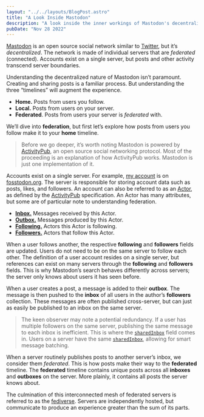 ```yaml
---
layout: "../../layouts/BlogPost.astro"
title: "A Look Inside Mastodon"
description: "A look inside the inner workings of Mastodon's decentralized social network."
pubDate: "Nov 28 2022"
---
```


[Mastodon](https://joinmastodon.org/) is an open source social network similar to [Twitter](https://twitter.com/), but it’s _decentralized_.  The network is made of individual servers that are _federated_ (connected). Accounts exist on a single server, but posts and other activity transcend server boundaries.

Understanding the decentralized nature of Mastodon isn’t paramount. Creating and sharing posts is a familiar process. But understanding the three “timelines” will augment the experience.

- **Home.** Posts from users you follow.
- **Local.** Posts from users on your server.
- **Federated**. Posts from users your server is _federated_ with.

We’ll dive into **federation**, but first let’s explore how posts from users you follow make it to your **home** timeline.

> Before we go deeper, it’s worth noting Mastodon is powered by [ActivityPub](https://www.w3.org/TR/activitypub/), an open source social networking protocol. Most of the proceeding is an explanation of how ActivityPub works. Mastodon is just one implementation of it.

Accounts exist on a single server. For example, [my account](https://fosstodon.org/@jgayfer) is on [fosstodon.org](https://fosstodon.org/). The server is responsible for storing account data such as posts, likes, and followers. An account can also be referred to as an [Actor](https://www.w3.org/TR/activitypub/#actors), as defined by the [ActivityPub](https://www.w3.org/TR/activitypub/) specification. An Actor has many attributes, but some are of particular note to understanding federation.

- [**Inbox.**](https://www.w3.org/TR/activitypub/#inbox) Messages received by this Actor.
- [**Outbox.**](https://www.w3.org/TR/activitypub/#outbox) Messages produced by this Actor.
- [**Following.**](https://www.w3.org/TR/activitypub/#following) Actors this Actor is following.
- [**Followers.**](https://www.w3.org/TR/activitypub/#followers) Actors that follow this Actor.

When a user follows another, the respective **following** and **followers** fields are updated. Users do not need to be on the same server to follow each other. The definition of a user account resides on a single server, but references can exist on many servers through the **following** and **followers** fields. This is why Mastodon’s search behaves differently across servers; the server only knows about users it has seen before.

When a user creates a post, a message is added to their **outbox**. The message is then pushed to the **inbox** of all users in the author’s **followers** collection. These messages are often published cross-server, but can just as easily be published to an inbox on the same server.

> The keen observer may note a potential redundancy. If a user has multiple followers on the same server, publishing the same message to each inbox is inefficient. This is where the [`sharedInbox`](https://www.w3.org/TR/activitypub/#sharedInbox) field comes in. Users on a server have the same [`sharedInbox`](https://www.w3.org/TR/activitypub/#sharedInbox), allowing for smart message batching.

When a server routinely publishes posts to another server’s inbox, we consider them _federated_. This is how posts make their way to the **federated** timeline. The **federated** timeline contains unique posts across all **inboxes** and **outboxes** on the server. More plainly, it contains all posts the server knows about.

The culmination of this interconnected mesh of federated servers is referred to as the [fediverse](https://fediverse.info/). Servers are independently hosted, but communicate to produce an experience greater than the sum of its parts.
